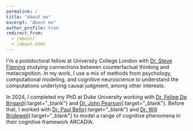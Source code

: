 ```yaml
---
permalink: /
title: "About me"
excerpt: "About me"
author_profile: true
redirect_from: 
  - /about/
  - /about.html
---
```


I'm a postdoctoral fellow at University College London with [Dr. Steve
Fleming](http://metacoglab.org) studying connections between
counterfactual thinking and metacognition. In my work, I use a mix of
methods from psychology, computational modeling, and cognitive
neuroscience to understand the computations underlying causal
judgment, among other interests.

In 2024, I completed my PhD at Duke University working with
[Dr. Felipe De Brigard](https://www.imclab.org/){:target="_blank"} and
[Dr. John Pearson](https://pearsonlab.github.io/){:target="_blank"}.
Before that, I worked with [Dr. Paul
Bello](https://scholar.google.com/citations?user=72lZt54AAAAJ){:target="_blank"}
and [Dr. Will Bridewell](https://paravidya.com/){:target="_blank"} to
model a range of cognitive phenomena in their cognitive framework
ARCADIA.
